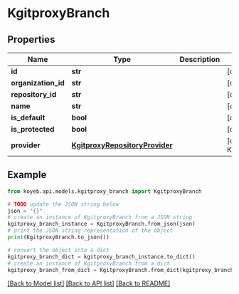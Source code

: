 # KgitproxyBranch


## Properties

Name | Type | Description | Notes
------------ | ------------- | ------------- | -------------
**id** | **str** |  | [optional] 
**organization_id** | **str** |  | [optional] 
**repository_id** | **str** |  | [optional] 
**name** | **str** |  | [optional] 
**is_default** | **bool** |  | [optional] 
**is_protected** | **bool** |  | [optional] 
**provider** | [**KgitproxyRepositoryProvider**](KgitproxyRepositoryProvider.md) |  | [optional] [default to KgitproxyRepositoryProvider.INVALID_PROVIDER]

## Example

```python
from koyeb.api.models.kgitproxy_branch import KgitproxyBranch

# TODO update the JSON string below
json = "{}"
# create an instance of KgitproxyBranch from a JSON string
kgitproxy_branch_instance = KgitproxyBranch.from_json(json)
# print the JSON string representation of the object
print(KgitproxyBranch.to_json())

# convert the object into a dict
kgitproxy_branch_dict = kgitproxy_branch_instance.to_dict()
# create an instance of KgitproxyBranch from a dict
kgitproxy_branch_from_dict = KgitproxyBranch.from_dict(kgitproxy_branch_dict)
```
[[Back to Model list]](../README.md#documentation-for-models) [[Back to API list]](../README.md#documentation-for-api-endpoints) [[Back to README]](../README.md)


